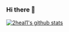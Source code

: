 ### Hi there 👋

[![2heal1's github stats](https://github-readme-stats.vercel.app/api?username=2heal1&theme=graywhite&show_icons=true)](https://github.com/anuraghazra/github-readme-stats)
